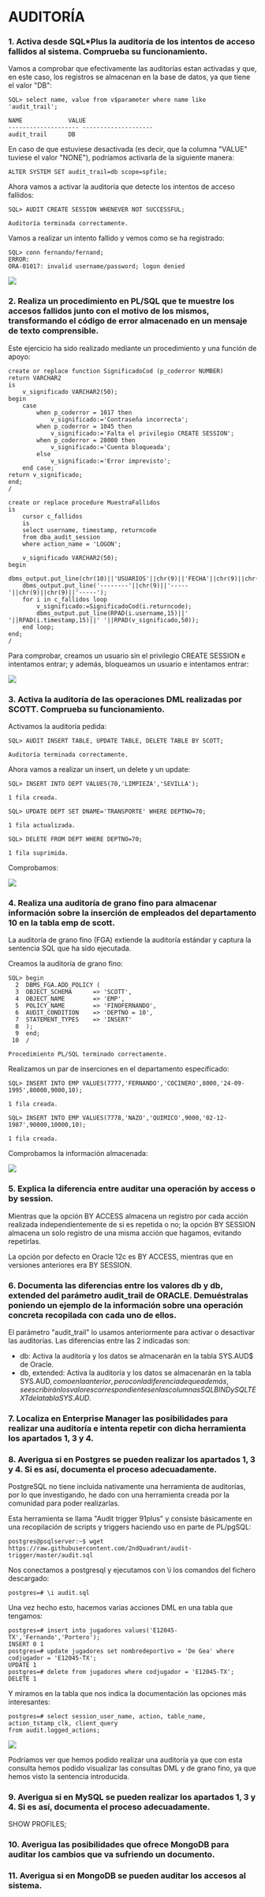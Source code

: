 # AUDITORÍA

### 1. Activa desde SQL*Plus la auditoría de los intentos de acceso fallidos al sistema. Comprueba su funcionamiento.

Vamos a comprobar que efectivamente las auditorías estan activadas y que, en este caso, los registros se almacenan en la base de datos, ya que tiene el valor "DB":

~~~
SQL> select name, value from v$parameter where name like 'audit_trail';

NAME		     VALUE
-------------------- --------------------
audit_trail	     DB
~~~

En caso de que estuviese desactivada (es decir, que la columna "VALUE" tuviese el valor "NONE"), podríamos activarla de la siguiente manera:

~~~
ALTER SYSTEM SET audit_trail=db scope=spfile;
~~~

Ahora vamos a activar la auditoría que detecte los intentos de acceso fallidos:

~~~
SQL> AUDIT CREATE SESSION WHENEVER NOT SUCCESSFUL;

Auditoría terminada correctamente.
~~~

Vamos a realizar un intento fallido y vemos como se ha registrado:

~~~
SQL> conn fernando/fernand;
ERROR:
ORA-01017: invalid username/password; logon denied
~~~


![](img/audi1.png)


### 2. Realiza un procedimiento en PL/SQL que te muestre los accesos fallidos junto con el motivo de los mismos, transformando el código de error almacenado en un mensaje de texto comprensible.

Este ejercicio ha sido realizado mediante un procedimiento y una función de apoyo:

~~~
create or replace function SignificadoCod (p_coderror NUMBER)
return VARCHAR2
is
	v_significado VARCHAR2(50);
begin
	case
		when p_coderror = 1017 then
			v_significado:='Contraseña incorrecta';
		when p_coderror = 1045 then
			v_significado:='Falta el privilegio CREATE SESSION';
		when p_coderror = 28000 then
			v_significado:='Cuenta bloqueada';
		else
			v_significado:='Error imprevisto';
	end case;
return v_significado;
end;
/
~~~

~~~
create or replace procedure MuestraFallidos
is
	cursor c_fallidos
	is
	select username, timestamp, returncode
	from dba_audit_session
	where action_name = 'LOGON';

	v_significado VARCHAR2(50);
begin
	dbms_output.put_line(chr(10)||'USUARIOS'||chr(9)||'FECHA'||chr(9)||chr(9)||'FALLO');
	dbms_output.put_line('--------'||chr(9)||'-----'||chr(9)||chr(9)||'-----');
	for i in c_fallidos loop
		v_significado:=SignificadoCod(i.returncode);
		dbms_output.put_line(RPAD(i.username,15)||' '||RPAD(i.timestamp,15)||' '||RPAD(v_significado,50));
	end loop;
end;
/
~~~


Para comprobar, creamos un usuario sin el privilegio CREATE SESSION e intentamos entrar; y además, bloqueamos un usuario e intentamos entrar:


![](img/audi2.png)


### 3. Activa la auditoría de las operaciones DML realizadas por SCOTT. Comprueba su funcionamiento.

Activamos la auditoría pedida:

~~~
SQL> AUDIT INSERT TABLE, UPDATE TABLE, DELETE TABLE BY SCOTT;

Auditoría terminada correctamente.
~~~

Ahora vamos a realizar un insert, un delete y un update:

~~~
SQL> INSERT INTO DEPT VALUES(70,'LIMPIEZA','SEVILLA');

1 fila creada.

SQL> UPDATE DEPT SET DNAME='TRANSPORTE' WHERE DEPTNO=70;

1 fila actualizada.

SQL> DELETE FROM DEPT WHERE DEPTNO=70;

1 fila suprimida.
~~~


Comprobamos:


![](img/3audi.png)


### 4. Realiza una auditoría de grano fino para almacenar información sobre la inserción de empleados del departamento 10 en la tabla emp de scott.

La auditoría de grano fino (FGA) extiende la auditoría estándar y captura la sentencia SQL que ha sido ejecutada.

Creamos la auditoría de grano fino:

~~~
SQL> begin
  2  DBMS_FGA.ADD_POLICY (
  3  OBJECT_SCHEMA      => 'SCOTT',
  4  OBJECT_NAME        => 'EMP',
  5  POLICY_NAME        => 'FINOFERNANDO',
  6  AUDIT_CONDITION    => 'DEPTNO = 10',
  7  STATEMENT_TYPES    => 'INSERT'
  8  );
  9  end;
 10  /

Procedimiento PL/SQL terminado correctamente.
~~~

Realizamos un par de inserciones en el departamento especificado:

~~~
SQL> INSERT INTO EMP VALUES(7777,'FERNANDO','COCINERO',8000,'24-09-1995',80000,9000,10);

1 fila creada.

SQL> INSERT INTO EMP VALUES(7778,'NAZO','QUIMICO',9000,'02-12-1987',90000,10000,10);

1 fila creada.
~~~

Comprobamos la información almacenada:


![](img/4audi.png)


### 5. Explica la diferencia entre auditar una operación by access o by session.

Mientras que la opción BY ACCESS almacena un registro por cada acción realizada independientemente de si es repetida o no; la opción BY SESSION almacena un solo registro de una misma acción que hagamos, evitando repetirlas.

La opción por defecto en Oracle 12c es BY ACCESS, mientras que en versiones anteriores era BY SESSION.

### 6. Documenta las diferencias entre los valores db y db, extended del parámetro audit_trail de ORACLE. Demuéstralas poniendo un ejemplo de la información sobre una operación concreta recopilada con cada uno de ellos.

El parámetro "audit_trail" lo usamos anteriormente para activar o desactivar las auditorías.
Las diferencias entre las 2 indicadas son:

- db: Activa la auditoría y los datos se almacenarán en la tabla SYS.AUD$ de Oracle.
- db, extended: Activa la auditoría y los datos se almacenarán en la tabla SYS.AUD$, como en la anterior, pero con la diferencia de que además, se escribirán los valores correspondientes en las columnas SQLBIND y SQLTEXT de la tabla SYS.AUD$.



### 7. Localiza en Enterprise Manager las posibilidades para realizar una auditoría e intenta repetir con dicha herramienta los apartados 1, 3 y 4.



### 8. Averigua si en Postgres se pueden realizar los apartados 1, 3 y 4. Si es así, documenta el proceso adecuadamente.

PostgreSQL no tiene incluida nativamente una herramienta de auditorías, por lo que investigando, he dado con una herramienta creada por la comunidad para poder realizarlas.

Esta herramienta se llama "Audit trigger 91plus" y consiste básicamente en una recopilación de scripts y triggers haciendo uso en parte de PL/pgSQL:

~~~
postgres@psqlserver:~$ wget https://raw.githubusercontent.com/2ndQuadrant/audit-trigger/master/audit.sql
~~~

Nos conectamos a postgresql y ejecutamos con \i los comandos del fichero descargado:

~~~
postgres=# \i audit.sql
~~~

Una vez hecho esto, hacemos varias acciones DML en una tabla que tengamos:

~~~
postgres=# insert into jugadores values('E12045-TX','Fernando','Portero');
INSERT 0 1
postgres=# update jugadores set nombredeportivo = 'De Gea' where codjugador = 'E12045-TX';
UPDATE 1
postgres=# delete from jugadores where codjugador = 'E12045-TX';
DELETE 1
~~~

Y miramos en la tabla que nos indica la documentación las opciones más interesantes:

~~~
postgres=# select session_user_name, action, table_name, action_tstamp_clk, client_query
from audit.logged_actions;
~~~

![](img/audipostfinal.png)


Podríamos ver que hemos podido realizar una auditoría ya que con esta consulta hemos podido visualizar las consultas DML y de grano fino, ya que hemos visto la sentencia introducida.

### 9. Averigua si en MySQL se pueden realizar los apartados 1, 3 y 4. Si es así, documenta el proceso adecuadamente.


SHOW PROFILES;

### 10.  Averigua las posibilidades que ofrece MongoDB para auditar los cambios que va sufriendo un documento.



### 11.  Averigua si en MongoDB se pueden auditar los accesos al sistema.



